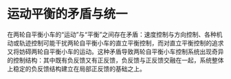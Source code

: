 # 运动平衡的矛盾与统一

在两轮自平衡小车的“运动”与“平衡”之间存在矛盾：速度控制与方向控制、各种机动或轨迹控制可能干扰两轮自平衡小车的直立平衡控制，而对直立平衡控制的追求又将妨碍两轮自平衡小车的运动。这种矛盾导致两轮自平衡小车控制系统出现奇异的控制结构：其中既有负反馈又有正反馈，负反馈与正反馈交融在一起，系统整体上稳定的负反馈结构建立在局部正反馈的基础之上。

